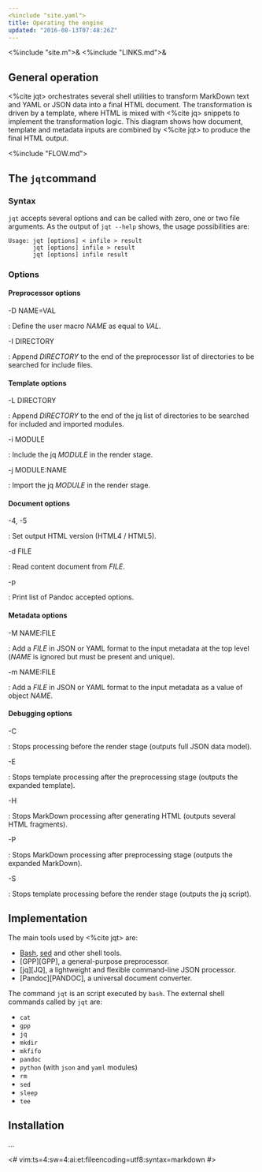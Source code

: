 ```yaml
---
<%include "site.yaml">
title: Operating the engine
updated: "2016-08-13T07:48:26Z"
---
```

<%include "site.m">&
<%include "LINKS.md">&

## General operation

<%cite jqt> orchestrates several shell utilities to transform MarkDown text and
YAML or JSON data into a final HTML document. The transformation is driven by a template,
where HTML is mixed with <%cite jq> snippets to implement the transformation logic.
This diagram shows how document, template and metadata inputs are combined by
<%cite jqt> to produce the final HTML output.

<%include "FLOW.md">

## The `jqt`command

### Syntax

`jqt` accepts several options and can be called with zero, one or two file
arguments.  As the output of `jqt --help` shows, the usage possibilities are:

```
Usage: jqt [options] < infile > result
       jqt [options] infile > result
       jqt [options] infile result
```

### Options

#### Preprocessor options

-D NAME=VAL

:   Define the user macro *NAME* as equal to *VAL*.

-I DIRECTORY

:   Append *DIRECTORY* to the end of the preprocessor list of directories to be
searched for include files.


#### Template options

-L DIRECTORY

:   Append *DIRECTORY* to the end of the jq list of directories to be searched
for included and imported modules.

-i MODULE

:   Include the jq *MODULE* in the render stage.

-j MODULE:NAME

:   Import the jq *MODULE* in the render stage.

#### Document options

-4, -5

:   Set output HTML version (HTML4 / HTML5).

-d FILE

:   Read content document from *FILE*.

-p

:   Print list of Pandoc accepted options.

#### Metadata options

-M NAME:FILE

:   Add a *FILE* in JSON or YAML format to the input metadata at the top level
(*NAME* is ignored but must be present and unique).

-m NAME:FILE

:   Add a *FILE* in JSON or YAML format to the input metadata as a value of object *NAME*.

#### Debugging options

-C

:   Stops processing before the render stage (outputs full JSON data model).

-E

:   Stops template processing after the preprocessing stage (outputs the
expanded template).

-H

:   Stops MarkDown processing after generating HTML (outputs several HTML fragments).

-P

:   Stops MarkDown processing after preprocessing stage (outputs the expanded
MarkDown).

-S

:   Stops template processing before the render stage (outputs the jq script).

## Implementation

The main tools used by <%cite jqt> are:

* [Bash](https://www.gnu.org/software/bash/), [sed](https://www.gnu.org/software/sed/) and other shell tools.
* [GPP][GPP], a general-purpose preprocessor.
* [jq][JQ], a lightweight and flexible command-line JSON processor.
* [Pandoc][PANDOC], a universal document converter.

The command `jqt` is an script executed by `bash`. The external shell commands
called by `jqt` are:

* `cat`
* `gpp`
* `jq`
* `mkdir`
* `mkfifo`
* `pandoc`
* `python` (with `json` and `yaml` modules)
* `rm`
* `sed`
* `sleep`
* `tee`

## Installation

...

<#
vim:ts=4:sw=4:ai:et:fileencoding=utf8:syntax=markdown
#>
